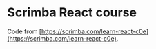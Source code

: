 # Scrimba React course

Code from [https://scrimba.com/learn-react-c0e](https://scrimba.com/learn-react-c0e).

